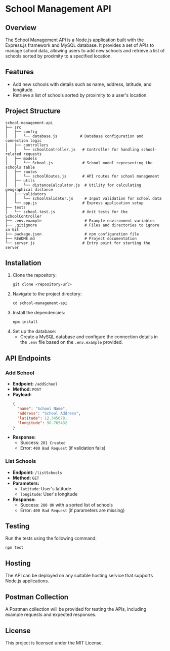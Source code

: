 # School Management API

## Overview
The School Management API is a Node.js application built with the Express.js framework and MySQL database. It provides a set of APIs to manage school data, allowing users to add new schools and retrieve a list of schools sorted by proximity to a specified location.

## Features
- Add new schools with details such as name, address, latitude, and longitude.
- Retrieve a list of schools sorted by proximity to a user's location.

## Project Structure
```
school-management-api
├── src
│   ├── config
│   │   └── database.js          # Database configuration and connection logic
│   ├── controllers
│   │   └── schoolController.js   # Controller for handling school-related requests
│   ├── models
│   │   └── School.js             # School model representing the schools table
│   ├── routes
│   │   └── schoolRoutes.js       # API routes for school management
│   ├── utils
│   │   └── distanceCalculator.js  # Utility for calculating geographical distance
│   ├── validators
│   │   └── schoolValidator.js     # Input validation for school data
│   └── app.js                    # Express application setup
├── tests
│   └── school.test.js            # Unit tests for the SchoolController
├── .env.example                   # Example environment variables
├── .gitignore                     # Files and directories to ignore in Git
├── package.json                   # npm configuration file
├── README.md                      # Project documentation
└── server.js                     # Entry point for starting the server
```

## Installation
1. Clone the repository:
   ```
   git clone <repository-url>
   ```
2. Navigate to the project directory:
   ```
   cd school-management-api
   ```
3. Install the dependencies:
   ```
   npm install
   ```
4. Set up the database:
   - Create a MySQL database and configure the connection details in the `.env` file based on the `.env.example` provided.

## API Endpoints
### Add School
- **Endpoint:** `/addSchool`
- **Method:** `POST`
- **Payload:** 
  ```json
  {
    "name": "School Name",
    "address": "School Address",
    "latitude": 12.345678,
    "longitude": 98.765432
  }
  ```
- **Response:** 
  - Success: `201 Created`
  - Error: `400 Bad Request` (if validation fails)

### List Schools
- **Endpoint:** `/listSchools`
- **Method:** `GET`
- **Parameters:** 
  - `latitude`: User's latitude
  - `longitude`: User's longitude
- **Response:** 
  - Success: `200 OK` with a sorted list of schools
  - Error: `400 Bad Request` (if parameters are missing)

## Testing
Run the tests using the following command:
```
npm test
```

## Hosting
The API can be deployed on any suitable hosting service that supports Node.js applications.

## Postman Collection
A Postman collection will be provided for testing the APIs, including example requests and expected responses.

## License
This project is licensed under the MIT License.